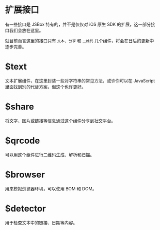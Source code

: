 # 扩展接口

有一些接口是 JSBox 特有的，并不是仅仅对 iOS 原生 SDK 的扩展，这一部分接口我们会放在这里。

就目前而言这里的接口只有 `文本`、`分享` 和 `二维码` 几个组件，将会在日后的更新中逐步完善。

# $text

文本扩展组件，在这里封装一些对字符串的常见方法，或许你可以在 JavaScript 里面找到别的代替方案，但这个也许更好。

# $share

将文字、图片或链接等信息通过这个组件分享到社交平台。

# $qrcode

可以用这个组件进行二维码生成、解析和扫描。

# $browser

用来模拟浏览器环境，可以使用 BOM 和 DOM。

# $detector

用于检查文本中的链接、日期等内容。